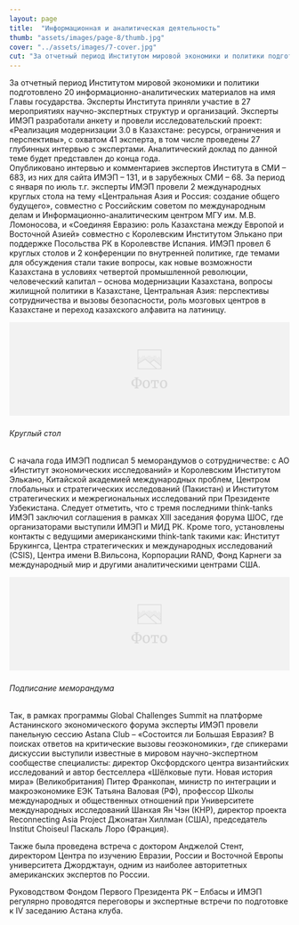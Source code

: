 ```yaml
---
layout: page
title:  "Информационная и аналитическая деятельность"
thumb: "assets/images/page-8/thumb.jpg"
cover: "../assets/images/7-cover.jpg"
cut: "За отчетный период Институтом мировой экономики и политики подготовлено 20 информационно-аналитических материалов на имя Главы государства. Эксперты Института приняли участие в 27 мероприятиях научно-экспертных структур и организаций."
---
```


<div class="cut" markdown="1">
За отчетный период Институтом мировой экономики и политики подготовлено 20 информационно-аналитических материалов на имя Главы государства. Эксперты Института приняли участие в 27 мероприятиях научно-экспертных структур и организаций.
Эксперты ИМЭП разработали анкету и провели исследовательский проект: «Реализация модернизации 3.0 в Казахстане: ресурсы, ограничения и перспективы», с охватом 41 эксперта, в том числе проведены 27 глубинных интервью с экспертами. Аналитический доклад по данной теме будет представлен до конца года.
</div>

<div class="full" markdown="1">
Опубликовано интервью и комментариев экспертов Института в СМИ – 683, из них для сайта ИМЭП – 131, и в зарубежных СМИ – 68.
За период с января по июль т.г. эксперты ИМЭП провели 2 международных круглых стола на тему «Центральная Азия и Россия: создание общего будущего», совместно с Российским советом по международным делам и Информационно-аналитическим центром МГУ им. М.В. Ломоносова, и «Соединяя Евразию: роль Казахстана между Европой и Восточной Азией» совместно с Королевским Институтом Элькано при поддержке Посольства РК в Королевстве Испания.
ИМЭП провел 6 круглых столов и 2 конференции по внутренней политике, где темами для обсуждения стали такие вопросы, как новые возможности Казахстана в условиях четвертой промышленной революции, человеческий капитал – основа модернизации Казахстана, вопросы жилищной политики в Казахстане, Центральная Азия: перспективы сотрудничества и вызовы безопасности, роль мозговых центров в Казахстане и переход казахского алфавита на латиницу.

![](../assets/images/placeholder-image.png)
###### Круглый стол

С начала года ИМЭП подписал 5 меморандумов о сотрудничестве: с АО «Институт экономических исследований» и Королевским Институтом Элькано, Китайской академией международных проблем, Центром глобальных и стратегических исследований (Пакистан) и Институтом стратегических и межрегиональных исследований при Президенте Узбекистана. Следует отметить, что с тремя последними think-tanks ИМЭП заключил соглашения в рамках XIII заседания форума ШОС, где организаторами выступили ИМЭП и МИД РК.
Кроме того, установлены контакты с ведущими американскими think-tank такими как: Институт Брукингса, Центра стратегических и международных исследований (CSIS), Центра имени В.Вильсона, Корпорации RAND, Фонд Карнеги за международный мир и другими аналитическими центрами США.

![](../assets/images/placeholder-image.png)
###### Подписание меморандума

Так, в рамках программы Global Challenges Summit на платформе Астанинского экономического форума эксперты ИМЭП провели панельную сессию Astana Club – «Состоится ли Большая Евразия? В поисках ответов на критические вызовы геоэкономики», где спикерами дискуссии выступили известные в мировом научно-экспертном сообществе специалисты: директор Оксфордского центра византийских исследований и автор бестселлера «Шёлковые пути. Новая история мира» (Великобритания) Питер Франкопан, министр по интеграции и макроэкономике ЕЭК Татьяна Валовая (РФ), профессор Школы международных и общественных отношений при Университете международных исследований Шанхая Ян Чэн (КНР), директор проекта Reconnecting Asia Project Джонатан Хиллман (США), председатель Institut Choiseul Паскаль Лоро (Франция).

Также была проведена встреча с доктором Анджелой Стент, директором Центра по изучению Евразии, России и Восточной Европы университета Джорджтаун, одним из наиболее авторитетных американских экспертов по России.

Руководством Фондом Первого Президента РК – Елбасы и ИМЭП регулярно проводятся переговоры и экспертные встречи  по подготовке к IV заседанию Астана клуба.
</div>
